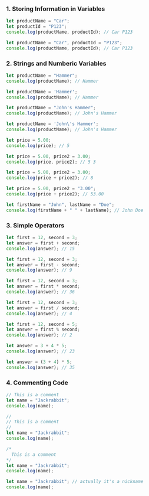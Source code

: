 ### 1. Storing Information in Variables

 ```js
let productName = "Car";
let productId = "P123";
console.log(productName, productId); // Car P123
 ```
  ```js
let productName = "Car", productId = "P123";
console.log(productName, productId); // Car P123
 ```

### 2. Strings and Numberic Variables
 ```js
let productName = "Hammer";
console.log(productName); // Hammer
 ```
 ```js
let productName = 'Hammer';
console.log(productName); // Hammer
 ```
 ```js
let productName = "John's Hammer";
console.log(productName); // John's Hammer
 ```
 ```js
let productName = 'John\'s Hammer';
console.log(productName); // John's Hammer
 ```
 ```js
let price = 5.00;
console.log(price); // 5
 ```
 ```js
let price = 5.00, price2 = 3.00;
console.log(price, price2); // 5 3
 ```
 ```js
let price = 5.00, price2 = 3.00;
console.log(price + price2); // 8
 ```
 ```js
let price = 5.00, price2 = "3.00";
console.log(price + price2); // 53.00
 ```
  ```js
let firstName = "John", lastName = "Doe";
console.log(firstName + " " + lastName); // John Doe
 ```
### 3. Simple Operators
 ```js
let first = 12, second = 3;
let answer = first + second;
console.log(answer); // 15
 ```
  ```js
let first = 12, second = 3;
let answer = first - second;
console.log(answer); // 9
 ```
 ```js
let first = 12, second = 3;
let answer = first * second;
console.log(answer); // 36
 ```
 ```js
let first = 12, second = 3;
let answer = first / second;
console.log(answer); // 4
 ```
 ```js
let first = 12, second = 5;
let answer = first % second;
console.log(answer); // 2
 ```
```js
let answer = 3 + 4 * 5;
console.log(answer); // 23
 ```
 ```js
let answer = (3 + 4) * 5;
console.log(answer); // 35
 ```
### 4. Commenting Code
 ```js
 // This is a comment
let name = "Jackrabbit";
console.log(name);
 ```
 ```js
 //
 // This is a comment
 //
let name = "Jackrabbit";
console.log(name);
 ```
 ```js
 /*
   This is a comment
 */
let name = "Jackrabbit";
console.log(name);
 ```
 ```js
let name = "Jackrabbit"; // actually it's a nickname
console.log(name);
 ```
